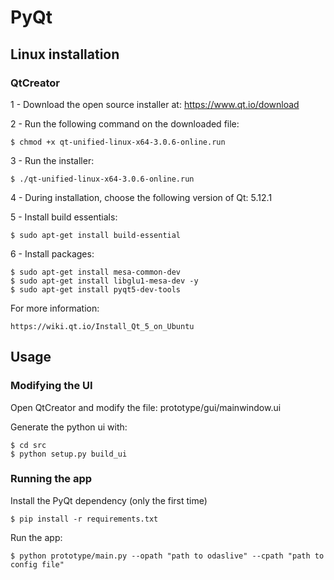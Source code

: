 # PyQt

## Linux installation

### QtCreator

1 - Download the open source installer at: https://www.qt.io/download

2 - Run the following command on the downloaded file:

    $ chmod +x qt-unified-linux-x64-3.0.6-online.run

3 - Run the installer:

    $ ./qt-unified-linux-x64-3.0.6-online.run

4 - During installation, choose the following version of Qt: 5.12.1

5 - Install build essentials:

    $ sudo apt-get install build-essential

6 - Install packages:

    $ sudo apt-get install mesa-common-dev
    $ sudo apt-get install libglu1-mesa-dev -y
    $ sudo apt-get install pyqt5-dev-tools

For more information:

    https://wiki.qt.io/Install_Qt_5_on_Ubuntu


## Usage

### Modifying the UI

Open QtCreator and modify the file: prototype/gui/mainwindow.ui

Generate the python ui with:

    $ cd src
    $ python setup.py build_ui


### Running the app

Install the PyQt dependency (only the first time)

    $ pip install -r requirements.txt

Run the app:

    $ python prototype/main.py --opath "path to odaslive" --cpath "path to config file"
